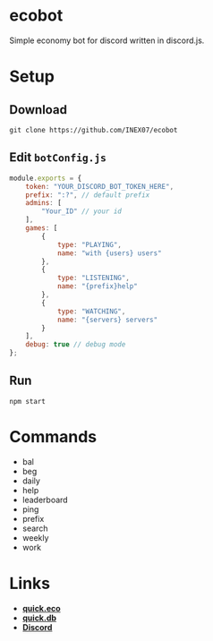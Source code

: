 # ecobot
Simple economy bot for discord written in discord.js.

# Setup
## Download
```
git clone https://github.com/INEX07/ecobot
```

## **Edit `botConfig.js`**

```js
module.exports = {
    token: "YOUR_DISCORD_BOT_TOKEN_HERE",
    prefix: ":?", // default prefix
    admins: [
        "Your_ID" // your id
    ],
    games: [
        {
            type: "PLAYING",
            name: "with {users} users"
        },
        {
            type: "LISTENING",
            name: "{prefix}help"
        },
        {
            type: "WATCHING",
            name: "{servers} servers"
        }
    ],
    debug: true // debug mode
};

```

## Run
```
npm start
```

# Commands
- bal
- beg
- daily
- help
- leaderboard
- ping
- prefix
- search
- weekly
- work

# Links
- **[quick.eco](https://www.npmjs.com/package/quick.eco)**
- **[quick.db](https://www.npmjs.com/package/quick.db)**
- **[Discord](https://discord.gg/AHdaSqr)**

